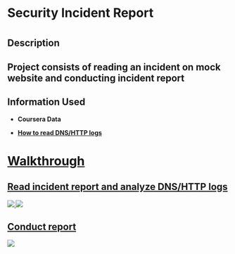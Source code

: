 <h1>Security Incident Report<h1> 

<h2>Description<h2>
  Project consists of reading an incident on mock website and conducting incident report

<h2>Information Used</h2>

- <b>Coursera Data

- <b> <a href="https://docs.google.com/document/d/1b3SZL-DSCFOVHyROnOo6hShy-vHOgZkYA9ckXsweKaQ/edit#heading=h.shz1bcdh2tm3">How to read DNS/HTTP logs
<b/>
<h1>Walkthrough</h1>
<p align="center">
<h2>Read incident report and analyze DNS/HTTP logs</h2>
<img src="https://imgur.com/oqfJAws.png">
<img src="https://imgur.com/0QhOfGf.png">
  <p align="center">
<h2>Conduct report</h2>
<img src="https://imgur.com/mCaaDjn.png">
